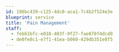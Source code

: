 ```yaml
---
id: 196bc439-c125-4dc0-aca1-7c4b2f524e3e
blueprint: service
title: 'Pain Management'
staff:
  - feb61bfc-e010-403f-9f27-fae078f4dcd0
  - de0fe8c1-e7f1-41ea-b060-429db351e8f5
---
```

